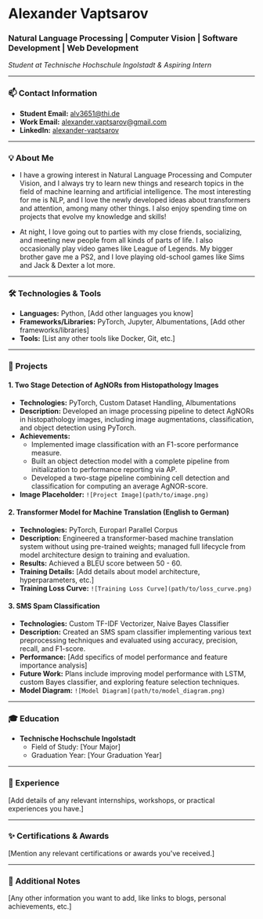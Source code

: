 # Alexander Vaptsarov

### Natural Language Processing | Computer Vision | Software Development | Web Development
_Student at Technische Hochschule Ingolstadt & Aspiring Intern_

---

### 📫 Contact Information
- **Student Email:** [alv3651@thi.de](mailto:alv3651@thi.de)
- **Work Email:** [alexander.vaptsarov@gmail.com](mailto:alexander.vaptsarov@gmail.com)
- **LinkedIn:** [alexander-vaptsarov](https://www.linkedin.com/in/alexander-vaptsarov/)

---

### 💡 About Me
- I have a growing interest in Natural Language Processing and Computer Vision, and I always try to learn new things and research topics in the field of machine learning and artificial intelligence. The most interesting for me is NLP, and I love the newly developed ideas about transformers and attention, among many other things. I also enjoy spending time on projects that evolve my knowledge and skills!

- At night, I love going out to parties with my close friends, socializing, and meeting new people from all kinds of parts of life. I also occasionally play video games like League of Legends. My bigger brother gave me a PS2, and I love playing old-school games like Sims and Jack & Dexter a lot more. 
---

### 🛠️ Technologies & Tools
- **Languages:** Python, [Add other languages you know]
- **Frameworks/Libraries:** PyTorch, Jupyter, Albumentations, [Add other frameworks/libraries]
- **Tools:** [List any other tools like Docker, Git, etc.]

---

### 🌟 Projects

#### 1. Two Stage Detection of AgNORs from Histopathology Images
- **Technologies:** PyTorch, Custom Dataset Handling, Albumentations 
- **Description:** Developed an image processing pipeline to detect AgNORs in histopathology images, including image augmentations, classification, and object detection using PyTorch.
- **Achievements:** 
  - Implemented image classification with an F1-score performance measure.
  - Built an object detection model with a complete pipeline from initialization to performance reporting via AP.
  - Developed a two-stage pipeline combining cell detection and classification for computing an average AgNOR-score.
- **Image Placeholder:** `![Project Image](path/to/image.png)`

#### 2. Transformer Model for Machine Translation (English to German)
- **Technologies:** PyTorch, Europarl Parallel Corpus
- **Description:** Engineered a transformer-based machine translation system without using pre-trained weights; managed full lifecycle from model architecture design to training and evaluation.
- **Results:** Achieved a BLEU score between 50 - 60.
- **Training Details:** [Add details about model architecture, hyperparameters, etc.]
- **Training Loss Curve:** `![Training Loss Curve](path/to/loss_curve.png)`

#### 3. SMS Spam Classification
- **Technologies:** Custom TF-IDF Vectorizer, Naive Bayes Classifier
- **Description:** Created an SMS spam classifier implementing various text preprocessing techniques and evaluated using accuracy, precision, recall, and F1-score.
- **Performance:** [Add specifics of model performance and feature importance analysis]
- **Future Work:** Plans include improving model performance with LSTM, custom Bayes classifier, and exploring feature selection techniques.
- **Model Diagram:** `![Model Diagram](path/to/model_diagram.png)`

---

### 🎓 Education
- **Technische Hochschule Ingolstadt**
  - Field of Study: [Your Major]
  - Graduation Year: [Your Graduation Year]

---

### 📄 Experience
\[Add details of any relevant internships, workshops, or practical experiences you have.\]

---

### ✨ Certifications & Awards
\[Mention any relevant certifications or awards you've received.\]

---

### 📜 Additional Notes
\[Any other information you want to add, like links to blogs, personal achievements, etc.\]
